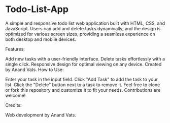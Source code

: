 # Todo-List-App
A simple and responsive todo list web application built with HTML, CSS, and JavaScript. Users can add and delete tasks dynamically, and the design is optimized for various screen sizes, providing a seamless experience on both desktop and mobile devices.

Features:

Add new tasks with a user-friendly interface.
Delete tasks effortlessly with a single click.
Responsive design for optimal viewing on any device.
Created by Anand Vats.
How to Use:

Enter your task in the input field.
Click "Add Task" to add the task to your list.
Click the "Delete" button next to a task to remove it.
Feel free to clone or fork this repository and customize it to fit your needs. Contributions are welcome!

Credits:

Web development by Anand Vats.



